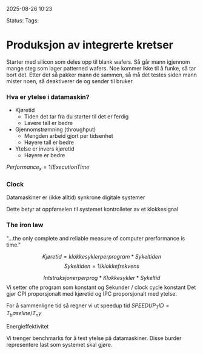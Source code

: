 2025-08-26 10:23

Status:
Tags:

# Produksjon av integrerte kretser
Starter med silicon som deles opp til blank wafers. Så går mann igjennom mange steg som lager patterned wafers. Noe kommer ikke til å funke, så tar bort det. Etter det så pakker mann de sammen, så må det testes siden mann mister noen, så deaktiverer de og sender til bruker. 

### Hva er ytelse i datamaskin?
- Kjøretid
	- Tiden det tar fra du starter til det er ferdig 
	- Lavere tall er bedre
- Gjennomstrømning (throughput)
	- Mengden arbeid gjort per tidsenhet
	- Høyere tall er bedre
- Ytelse er invers kjøretid
	- Høyere er bedre

$Performance_x= 1/ExecutionTime$


### Clock

Datamaskiner er (ikke alltid) synkrone digitale systemer

Dette betyr at oppførselen til systemet kontrolleter av et klokkesignal

### The iron law

"...the only complete and reliable measure of computer prerformance is time."

$$
Kjøretid = klokkesykler per program * Sykeltiden 
$$
$$
Sykeltiden = 1 / klokkefrekvens
$$

$$
Intstruksjoner per prog * Klokkesykler * Sykeltid
$$
Vi setter ofte program som konstant og Sekunder / clock cycle konstant
Det gjør CPI proporsjonalt med kjøretid og IPC proporsjonalt med ytelse.

For å sammenligne tid så regner vi ut speedup tid
$SPEEDUP_TID = T_baseline/T_ny$

Energieffektivitet

Vi trenger benchmarks for å test ytelse på datamaskiner. Disse burder representere last som systemet skal gjøre. 